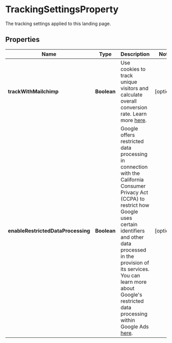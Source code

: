 

# TrackingSettingsProperty

The tracking settings applied to this landing page.

## Properties

| Name | Type | Description | Notes |
|------------ | ------------- | ------------- | -------------|
|**trackWithMailchimp** | **Boolean** | Use cookies to track unique visitors and calculate overall conversion rate. Learn more [here](https://mailchimp.com/help/use-track-mailchimp/). |  [optional] |
|**enableRestrictedDataProcessing** | **Boolean** | Google offers restricted data processing in connection with the California Consumer Privacy Act (CCPA) to restrict how Google uses certain identifiers and other data processed in the provision of its services. You can learn more about Google&#39;s restricted data processing within Google Ads [here](https://privacy.google.com/businesses/rdp/). |  [optional] |




